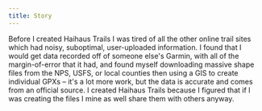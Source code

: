 ```yaml
---
title: Story
---
```


Before I created Haihaus Trails I was tired of all the other online trail sites which had noisy, suboptimal, user-uploaded information. I found that I would get data recorded off of someone else's Garmin, with all of the margin-of-error that it had, and found myself downloading massive shape files from the NPS, USFS, or local counties then using a GIS to create individual GPXs &ndash; it's a lot more work, but the data is accurate and comes from an official source. I created Haihaus Trails because I figured that if I was creating the files I mine as well share them with others anyway.
